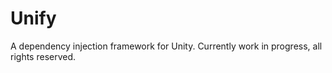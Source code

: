 # Unify
A dependency injection framework for Unity. Currently work in progress, all rights reserved.
